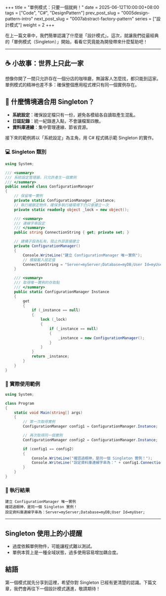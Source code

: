 +++
title = "單例模式：只要一個就夠！"
date = 2025-06-12T10:00:00+08:00
tags = ["Code", "C#", "DesignPattern"]
prev_post_slug = "0005design-pattern-intro"
next_post_slug = "0007abstract-factory-pattern"
series = ["設計模式"]
weight = 2
+++

在上一篇文章中，我們簡單認識了什麼是「設計模式」。這次，就讓我們從最經典的「單例模式（Singleton）」開始，看看它究竟能為開發帶來什麼幫助吧！

---

## ☕ 小故事：世界上只此一家

想像你開了一間只允許存在一個分店的咖啡廳，無論客人怎麼找，都只能到這家。單例模式的精神也差不多：確保整個應用程式裡只有同一個實例存在。

## 🤔 什麼情境適合用 Singleton？

- **系統設定**：確保設定檔只有一份，避免各模組各自讀取產生混亂。
- **日誌記錄**：統一紀錄進入點，不會讓檔案四散。
- **資料庫連線**：集中管理連線、節省資源。

接下來的範例將以「系統設定」為主角，用 C# 程式碼示範 Singleton 的實作。

### 💻 Singleton 類別

```csharp
using System;

/// <summary>
/// 系統設定管理器，只允許產生一個實例
/// </summary>
public sealed class ConfigurationManager
{
    // 保留唯一實例
    private static ConfigurationManager _instance;
    // 執行緒鎖定物件，確保多執行緒環境下仍只會建立一次
    private static readonly object _lock = new object();

    /// <summary>
    /// 連線字串設定
    /// </summary>
    public string ConnectionString { get; private set; }

    // 建構子設為私有，阻止外部直接建立
    private ConfigurationManager()
    {
        Console.WriteLine("建立 ConfigurationManager 唯一實例");
        // 模擬載入設定值
        ConnectionString = "Server=myServer;Database=myDB;User Id=myUser;";
    }

    /// <summary>
    /// 取得唯一實例的存取點
    /// </summary>
    public static ConfigurationManager Instance
    {
        get
        {
            if (_instance == null)
            {
                lock (_lock)
                {
                    if (_instance == null)
                    {
                        _instance = new ConfigurationManager();
                    }
                }
            }
            return _instance;
        }
    }
}
```

### 🚀 實際使用範例

```csharp
using System;

class Program
{
    static void Main(string[] args)
    {
        // 第一次取得實例
        ConfigurationManager config1 = ConfigurationManager.Instance;

        // 再次取得同一個實例
        ConfigurationManager config2 = ConfigurationManager.Instance;

        if (config1 == config2)
        {
            Console.WriteLine("確認過眼神，是同一個 Singleton 實例！");
            Console.WriteLine("設定資料庫連線字串為：" + config1.ConnectionString);
        }
    }
}
```

### 🎯 執行結果

```
建立 ConfigurationManager 唯一實例
確認過眼神，是同一個 Singleton 實例！
設定資料庫連線字串為：Server=myServer;Database=myDB;User Id=myUser;
```

---

## Singleton 使用上的小提醒

- 過度依賴單例物件，可能讓程式難以測試。
- 單例本質上是一種全域狀態，過多使用容易增加耦合度。

## 結語

第一個模式就先分享到這裡，希望你對 Singleton 已經有更清楚的認識。下篇文章，我們會再往下一個設計模式邁進，敬請期待！

